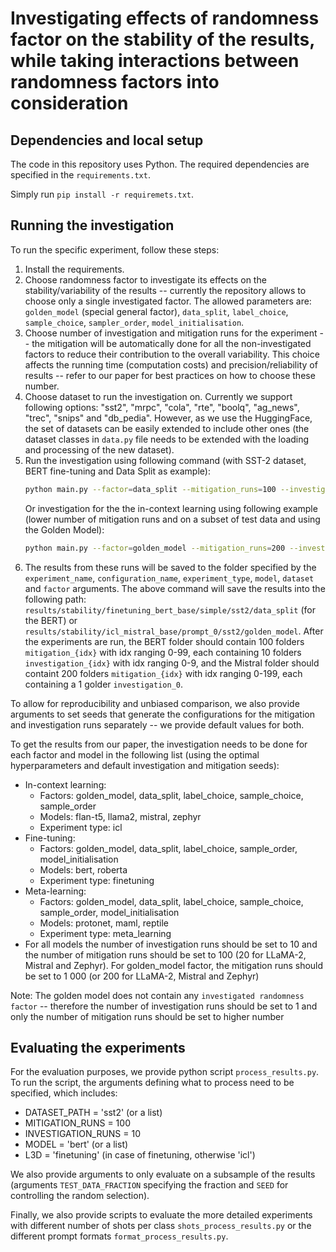 # Investigating effects of randomness factor on the stability of the results, while taking interactions between randomness factors into consideration

## Dependencies and local setup

The code in this repository uses Python. The required dependencies are specified in the `requirements.txt`. 

Simply run `pip install -r requiremets.txt`.

## Running the investigation

To run the specific experiment, follow these steps:

1. Install the requirements.
1. Choose randomness factor to investigate its effects on the stability/variability of the results -- currently the repository allows to choose only a single investigated factor. The allowed parameters are: `golden_model` (special general factor), `data_split`, `label_choice`, `sample_choice`, `sampler_order`, `model_initialisation`.
1. Choose number of investigation and mitigation runs for the experiment -- the mitigation will be automatically done for all the non-investigated factors to reduce their contribution to the overall variability. This choice affects the running time (computation costs) and precision/reliability of results -- refer to our paper for best practices on how to choose these number. 
1. Choose dataset to run the investigation on. Currently we support following options: "sst2", "mrpc", "cola", "rte", "boolq", "ag_news", "trec", "snips" and "db_pedia". However, as we use the HuggingFace, the set of datasets can be easily extended to include other ones (the dataset classes in `data.py` file needs to be extended with the loading and processing of the new dataset). 
1. Run the investigation using following command (with SST-2 dataset, BERT fine-tuning and Data Split as example):
    ```bash
    python main.py --factor=data_split --mitigation_runs=100 --investigation_runs=10 --dataset=sst2 --experiment_type=finetuning --experiment_name=stability --configuration_name=simple --num_epochs=5 --model=bert --batch_size=8 --num_labelled=1000 --max_len=50
    ```
    Or investigation for the the in-context learning using following example (lower number of mitigation runs and on a subset of test data and using the Golden Model):
    ```bash
    python main.py --factor=golden_model --mitigation_runs=200 --investigation_runs=1 --dataset=sst2 --experiment_type=icl --experiment_name=stability --configuration_name=prompt_0 --model=mistral --batch_size=4 --num_labelled=1000 --num_labelled_test=0 --full_test=0 --num_shots=2 --prompt_format=0
    ```
1. The results from these runs will be saved to the folder specified by the `experiment_name`, `configuration_name`, `experiment_type`, `model`, `dataset` and `factor` arguments. The above command will save the results into the following path: `results/stability/finetuning_bert_base/simple/sst2/data_split` (for the BERT) or `results/stability/icl_mistral_base/prompt_0/sst2/golden_model`. After the experiments are run, the BERT folder should contain 100 folders `mitigation_{idx}` with idx ranging 0-99, each containing 10 folders `investigation_{idx}` with idx ranging 0-9, and the Mistral folder should containt 200 folders `mitigation_{idx}` with idx ranging 0-199, each containing a 1 golder `investigation_0`.

To allow for reproducibility and unbiased comparison, we also provide arguments to set seeds that generate the configurations for the mitigation and investigation runs separately -- we provide default values for both.

To get the results from our paper, the investigation needs to be done for each factor and model in the following list (using the optimal hyperparameters and default investigation and mitigation seeds):
- In-context learning:
    - Factors: golden_model, data_split, label_choice, sample_choice, sample_order
    - Models: flan-t5, llama2, mistral, zephyr
    - Experiment type: icl
- Fine-tuning:
    - Factors: golden_model, data_split, label_choice, sample_order, model_initialisation
    - Models: bert, roberta
    - Experiment type: finetuning
- Meta-learning:
    - Factors: golden_model, data_split, label_choice, sample_choice, sample_order, model_initialisation
    - Models: protonet, maml, reptile
    - Experiment type: meta_learning
- For all models the number of investigation runs should be set to 10 and the number of mitigation runs should be set to 100 (20 for LLaMA-2, Mistral and Zephyr). For golden_model factor, the mitigation runs should be set to 1 000 (or 200 for LLaMA-2, Mistral and Zephyr)  

Note: The golden model does not contain any `investigated randomness factor` -- therefore the number of investigation runs should be set to 1 and only the number of mitigation runs should be set to higher number


## Evaluating the experiments

For the evaluation purposes, we provide python script `process_results.py`. To run the script, the arguments defining what to process need to be specified, which includes:
- DATASET_PATH = 'sst2' (or a list)
- MITIGATION_RUNS = 100
- INVESTIGATION_RUNS = 10
- MODEL = 'bert' (or a list)
- L3D = 'finetuning' (in case of finetuning, otherwise 'icl')

We also provide arguments to only evaluate on a subsample of the results (arguments `TEST_DATA_FRACTION` specifying the fraction and `SEED` for controlling the random selection).

Finally, we also provide scripts to evaluate the more detailed experiments with different number of shots per class `shots_process_results.py` or the different prompt formats `format_process_results.py`.

